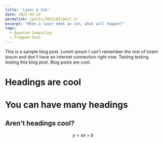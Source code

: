 ```yaml
---
title: 'Laser & Ion'
date: 2023-03-24
permalink: /posts/2023/03/post-1/
excerpt: "When a laser meet an ion, what will happen?"
tags:
  - Quantum Computing
  - Trapped-Ions
---
```


This is a sample blog post. Lorem ipsum I can't remember the rest of lorem ipsum and don't have an internet connection right now. Testing testing testing this blog post. Blog posts are cool.

Headings are cool
======

You can have many headings
======

Aren't headings cool?
------
$$y=ax+b$$
